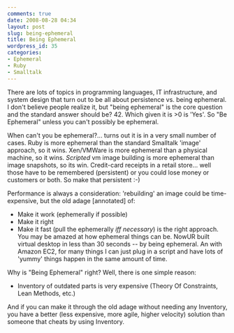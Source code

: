 ```yaml
---
comments: true
date: 2008-08-28 04:34
layout: post
slug: being-ephemeral
title: Being Ephemeral
wordpress_id: 35
categories:
- Ephemeral
- Ruby
- Smalltalk
---
```


There are lots of topics in programming languages, IT infrastructure, and system design that turn out to be all about persistence vs. being ephemeral.  I don't believe people realize it, but "being ephemeral" is the core question and the standard answer should be?  42.  Which given it is >0 is 'Yes'.  So "Be Ephemeral" unless you can't possibly be ephemeral.

<!-- more -->

When can't you be ephemeral?... turns out it is in a very small number of cases.  Ruby is more ephemeral than the standard Smalltalk 'image' approach, so it wins.  Xen/VMWare is more ephemeral than a physical machine, so it wins.  _Scripted_ vm image building is more ephemeral than image snapshots, so its win.  Credit-card receipts in a retail store... well those have to be remembered (persistent) or you could lose money or customers or both.   So make that persistent :-)

Performance is always a consideration: 'rebuilding' an image could be time-expensive, but the old adage [annotated] of:
   * Make it work (ephemerally if possible)
   * Make it right
   * Make it fast (pull the ephemerally _iff necessary_)
is the right approach.   You may be amazed at how ephemeral things can be.  NowUR built virtual desktop in less than 30 seconds -- by being ephemeral.  An with Amazon EC2, for many things I can just plug in a script and have lots of 'yummy' things happen in the same amount of time.

Why is "Being Ephemeral" right?  Well, there is one simple reason:
   * Inventory of outdated parts is very expensive (Theory Of Constraints, Lean Methods, etc.)

And if you can make it through the old adage without needing any Inventory, you have a better (less expensive, more agile, higher velocity) solution than someone that cheats by using Inventory.

